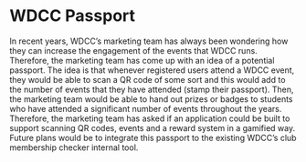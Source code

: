 # WDCC Passport
In recent years, WDCC’s marketing team has always been wondering how they can increase the engagement of the events that WDCC runs. Therefore, the marketing team has come up with an idea of a potential passport. The idea is that whenever registered users attend a WDCC event, they would be able to scan a QR code of some sort and this would add to the number of events that they have attended (stamp their passport). Then, the marketing team would be able to hand out prizes or badges  to students who have attended a significant number of events throughout the years. Therefore, the marketing team has asked if an application could be built to support scanning QR codes, events and a reward system in a gamified way. Future plans would be to integrate this passport to the existing WDCC’s club membership checker internal tool.